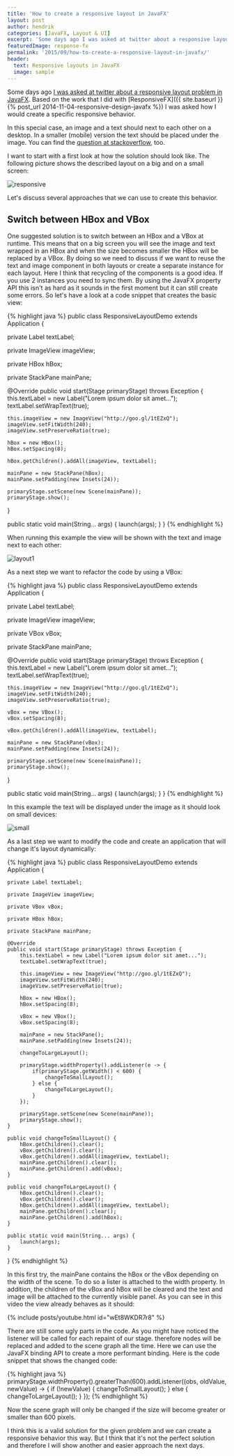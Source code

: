 ```yaml
---
title: 'How to create a responsive layout in JavaFX'
layout: post
author: hendrik
categories: [JavaFX, Layout & UI]
excerpt: 'Some days ago I was asked at twitter about a responsive layout problem in JavaFX. Here I will show how a first solution to create such a responsive layout.'
featuredImage: response-fx
permalink: '2015/09/how-to-create-a-responsive-layout-in-javafx/'
header:
  text: Responsive layouts in JavaFX
  image: sample
---
```

Some days ago [I was asked at twitter about a responsive layout problem in JavaFX](https://twitter.com/j_e_willis/status/641000236119257088). Based on the work that I did with [ResponsiveFX]({{ site.baseurl }}{% post_url 2014-11-04-responsive-design-javafx %}) I was asked how I would create a specific responsive behavior.

In this special case, an image and a text should next to each other on a desktop. In a smaller (mobile) version the text should be placed under the image. You can find the [question at stackoverflow](http://stackoverflow.com/questions/32021293/javafx-creating-a-responsive-layout), too.

I want to start with a first look at how the solution should look like. The following picture shows the described layout on a big and on a small screen:

![responsive](/assets/posts/guigarage-legacy/responsive-1003x1024.png)

Let's discuss several approaches that we can use to create this behavior.

## Switch between HBox and VBox

One suggested solution is to switch between an HBox and a VBox at runtime. This means that on a big screen you will see the image and text wrapped in an HBox and when the size becomes smaller the HBox will be replaced by a VBox. By doing so we need to discuss if we want to reuse the text and image component in both layouts or create a separate instance for each layout. Here I think that recycling of the components is a good idea. If you use 2 instances you need to sync them. By using the JavaFX property API this isn't as hard as it sounds in the first moment but it can still create some errors. So let's have a look at a code snippet that creates the basic view:

{% highlight java %}
public class ResponsiveLayoutDemo extends Application {

  private Label textLabel;

  private ImageView imageView;

  private HBox hBox;

  private StackPane mainPane;

  @Override
  public void start(Stage primaryStage) throws Exception {
    this.textLabel = new Label("Lorem ipsum dolor sit amet...");
    textLabel.setWrapText(true);

    this.imageView = new ImageView("http://goo.gl/1tEZxQ");
    imageView.setFitWidth(240);
    imageView.setPreserveRatio(true);

    hBox = new HBox();
    hBox.setSpacing(8);

    hBox.getChildren().addAll(imageView, textLabel);

    mainPane = new StackPane(hBox);
    mainPane.setPadding(new Insets(24));

    primaryStage.setScene(new Scene(mainPane));
    primaryStage.show();
  }

  public static void main(String... args) {
    launch(args);
  }
}
{% endhighlight %}

When running this example the view will be shown with the text and image next to each other:

![layout1](/assets/posts/guigarage-legacy/layout1-1024x570.png)

As a next step we want to refactor the code by using a VBox:

{% highlight java %}
public class ResponsiveLayoutDemo extends Application {

  private Label textLabel;

  private ImageView imageView;

  private VBox vBox;

  private StackPane mainPane;

  @Override
  public void start(Stage primaryStage) throws Exception {
    this.textLabel = new Label("Lorem ipsum dolor sit amet...");
    textLabel.setWrapText(true);

    this.imageView = new ImageView("http://goo.gl/1tEZxQ");
    imageView.setFitWidth(240);
    imageView.setPreserveRatio(true);

    vBox = new VBox();
    vBox.setSpacing(8);

    vBox.getChildren().addAll(imageView, textLabel);

    mainPane = new StackPane(vBox);
    mainPane.setPadding(new Insets(24));

    primaryStage.setScene(new Scene(mainPane));
    primaryStage.show();
  }

  public static void main(String... args) {
    launch(args);
  }
}
{% endhighlight %}

In this example the text will be displayed under the image as it should look on small devices:

![small](/assets/posts/guigarage-legacy/small-586x1024.png)

As a last step we want to modify the code and create an application that will change it's layout dynamically:

{% highlight java %}
public class ResponsiveLayoutDemo extends Application {

    private Label textLabel;

    private ImageView imageView;

    private VBox vBox;

    private HBox hBox;

    private StackPane mainPane;

    @Override
    public void start(Stage primaryStage) throws Exception {
        this.textLabel = new Label("Lorem ipsum dolor sit amet...");
        textLabel.setWrapText(true);

        this.imageView = new ImageView("http://goo.gl/1tEZxQ");
        imageView.setFitWidth(240);
        imageView.setPreserveRatio(true);

        hBox = new HBox();
        hBox.setSpacing(8);

        vBox = new VBox();
        vBox.setSpacing(8);

        mainPane = new StackPane();
        mainPane.setPadding(new Insets(24));

        changeToLargeLayout();

        primaryStage.widthProperty().addListener(e -> {
            if(primaryStage.getWidth() < 600) {
                changeToSmallLayout();
            } else {
                changeToLargeLayout();
            }
        });

        primaryStage.setScene(new Scene(mainPane));
        primaryStage.show();
    }

    public void changeToSmallLayout() {
        hBox.getChildren().clear();
        vBox.getChildren().clear();
        vBox.getChildren().addAll(imageView, textLabel);
        mainPane.getChildren().clear();
        mainPane.getChildren().add(vBox);
    }

    public void changeToLargeLayout() {
        hBox.getChildren().clear();
        vBox.getChildren().clear();
        hBox.getChildren().addAll(imageView, textLabel);
        mainPane.getChildren().clear();
        mainPane.getChildren().add(hBox);
    }

    public static void main(String... args) {
        launch(args);
    }
}
{% endhighlight %}

In this first try, the mainPane contains the hBox or the vBox depending on the width of the scene. To do so a lister is attached to the width property. In addition, the children of the vBox and hBox will be cleared and the text and image will be attached to the currently visible panel. As you can see in this video the view already behaves as it should:

{% include posts/youtube.html id="wEt8WKDR7r8" %}

<p>There are still some ugly parts in the code. As you might have noticed the listener will be called for each repaint of our stage. therefore nodes will be replaced and added to the scene graph all the time. Here we can use the JavaFX binding API to create a more performant binding. Here is the code snippet that shows the changed code:

{% highlight java %}
primaryStage.widthProperty().greaterThan(600).addListener((obs, oldValue, newValue) -> {
            if (!newValue) {
                changeToSmallLayout();
            } else {
                changeToLargeLayout();
            }
        });
{% endhighlight %}

Now the scene graph will only be changed if the size will become greater or smaller than 600 pixels.

I think this is a valid solution for the given problem and we can create a responsive behavior this way. But I think that it's not the perfect solution and therefore I will show another and easier approach the next days.
